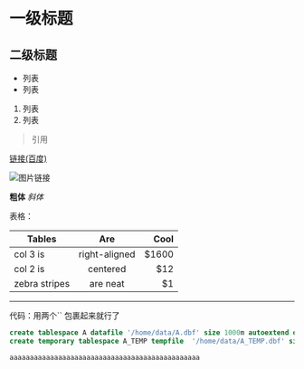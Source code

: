 # 一级标题
## 二级标题

* 列表
* 列表

1. 列表
2. 列表

> 引用

[链接(百度)](http://www.baidu.com)

![图片链接](http://mouapp.com/Mou_128.png)


**粗体** *斜体*

表格：

| Tables        | Are           | Cool  |
| ------------- |:-------------:| -----:|
| col 3 is      | right-aligned | $1600 |
| col 2 is      | centered      |   $12 |
| zebra stripes | are neat      |    $1 |

***

代码：用两个`` 包裹起来就行了


```sql
create tablespace A datafile '/home/data/A.dbf' size 1000m autoextend on next 50m maxsize 20480m ;
create temporary tablespace A_TEMP tempfile  '/home/data/A_TEMP.dbf' size 1000m autoextend on next 500m maxsize 20480m ;
```


```
aaaaaaaaaaaaaaaaaaaaaaaaaaaaaaaaaaaaaaaaaaaaaaa
```
